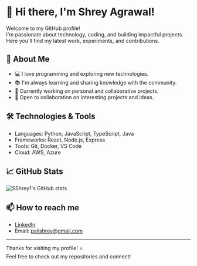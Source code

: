 # 👋 Hi there, I'm Shrey Agrawal!

Welcome to my GitHub profile!  
I'm passionate about technology, coding, and building impactful projects. Here you'll find my latest work, experiments, and contributions.

## 🚀 About Me

- 💻 I love programming and exploring new technologies.
- 📚 I'm always learning and sharing knowledge with the community.
- 🌱 Currently working on personal and collaborative projects.
- 🤝 Open to collaboration on interesting projects and ideas.

## 🛠️ Technologies & Tools

- Languages: Python, JavaScript, TypeScript, Java
- Frameworks: React, Node.js, Express
- Tools: Git, Docker, VS Code
- Cloud: AWS, Azure

## 📈 GitHub Stats

![SShrey1's GitHub stats](https://github-readme-stats.vercel.app/api?username=SShrey1&show_icons=true&theme=dracula)

## 📫 How to reach me

- [LinkedIn](https://www.linkedin.com/in/shrey-agrawal-108033228/)  
- Email: palishrey@gmail.com

---

Thanks for visiting my profile! ⭐️  
Feel free to check out my repositories and connect!

